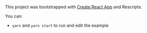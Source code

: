 This project was bootstrapped with [Create React App](https://github.com/facebook/create-react-app) and Rescripts.

You can:
- `yarn` and `yarn start` to run and edit the example
